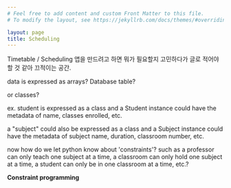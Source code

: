 ```yaml
---
# Feel free to add content and custom Front Matter to this file.
# To modify the layout, see https://jekyllrb.com/docs/themes/#overriding-theme-defaults

layout: page
title: Scheduling
---
```


Timetable / Scheduling 앱을 만드려고 하면 뭐가 필요할지 고민하다가 글로 적어야 할 것 같아 끄적이는 공간.

data is expressed as arrays? Database table?

or classes?

ex. student is expressed as a class and a Student instance could have the metadata of name, classes enrolled, etc.

a "subject" could also be expressed as a class and a Subject instance could have the metadata of subject name, duration, classroom number, etc.

now how do we let python know about 'constraints'? such as a professor can only teach one subject at a time, a classroom can only hold one subject at a time, a student can only be in one classroom at a time, etc.?

**Constraint programming**
